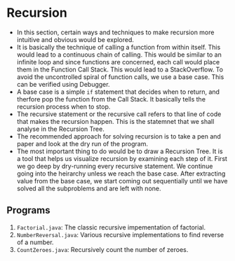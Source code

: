 # Recursion

- In this section, certain ways and techniques to make recursion more intuitive and obvious would be explored.
- It is basically the technique of calling a function from within itself. This would lead to a continuous chain of calling. This would be similar to an infinite loop and since functions are concerned, each call would place them in the Function Call Stack. This would lead to a StackOverflow. To avoid the uncontrolled spiral of function calls, we use a base case. This can be verified using Debugger.
- A base case is a simple `if` statement that decides when to return, and therfore pop the function from the Call Stack. It basically tells the recursion process when to stop.
- The recursive statement or the recursive call refers to that line of code that makes the recursion happen. This is the statemnet that we shall analyse in the Recursion Tree.
- The recommended approach for solving recursion is to take a pen and paper and look at the dry run of the program.
- The most important thing to do would be to draw a Recursion Tree. It is a tool that helps us visualize recursion by examining each step of it. First we go deep by dry-running every recursive statement. We continue going into the heirarchy unless we reach the base case. After extracting value from the base case, we start coming out sequentially until we have solved all the subproblems and are left with none.


## Programs

1. `Factorial.java`: The classic recursive impementation of factorial.
1. `NumberReversal.java`: Various recursive implementations to find reverse of a number.
1. `CountZeroes.java`: Recursively count the number of zeroes.
